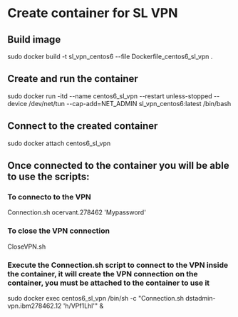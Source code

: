 # Create container for SL VPN

## Build image

sudo docker build -t sl_vpn_centos6 --file Dockerfile_centos6_sl_vpn .

## Create and run the container

sudo docker run -itd --name centos6_sl_vpn --restart unless-stopped --device /dev/net/tun --cap-add=NET_ADMIN sl_vpn_centos6:latest /bin/bash

## Connect to the created container

sudo docker attach centos6_sl_vpn

## Once connected to the container you will be able to use the scripts:

### To connecto to the VPN

Connection.sh ocervant.278462 'Mypassword' 

### To close the VPN connection

CloseVPN.sh

### Execute the Connection.sh script to connect to the VPN inside the container, it will create the VPN connection on the container, you must be attached to the container to use it

sudo docker exec centos6_sl_vpn /bin/sh -c "Connection.sh dstadmin-vpn.ibm278462.12 'h/VPf1Lhl'" & 
